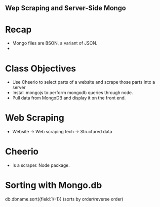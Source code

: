 ## Wep Scraping and Server-Side Mongo

# Recap
+ Mongo files are BSON, a variant of JSON.
+ 

# Class Objectives
+ Use Cheerio to select parts of a website and scrape those parts into a server
+ Install mongojs to perform mongodb queries through node.
+ Pull data from MongoDB and display it on the front end.

# Web Scraping
+ Website -> Web scraping tech -> Structured data

# Cheerio
+ Is a scraper. Node package.

# Sorting with Mongo.db
db.dbname.sort({field:1/-1}) (sorts by order/reverse order)